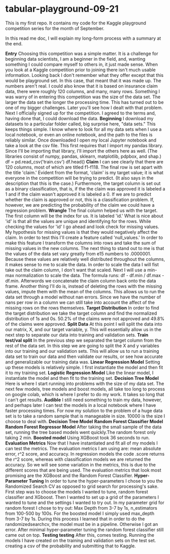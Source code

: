 # tabular-playground-09-21
This is my first repo. It contains my code for the Kaggle playground competition series for the month of September. 

In this read me doc, I will explain my long-form process with a summary at the end.  

**Entry**
Choosing this competition was a simple matter. It is a challenge for beginning data scientists, I am a beginner in the field, and, wanting something I could compare myself to others in, it just made sense. 
When you look at a Kaggle competition prior to joining there isn't much usable information. Looking back I don't remember what they offer except that this would be playground set. In this case, that meant that it was made up. The numbers aren't real. I could also know that it is based on insurance claim data, there were roughly 120 columns, and many, many rows. 
Something I was warry of in entering this competition was the size of the data set. The larger the data set the longer the processing time. This has turned out to be one of my bigger challenges. Later you'll see how I dealt with that problem.
Next I officially signed up for the competition. I agreed to the terms and, having done that, I could download the data.
**Beginning**
I download my datasets to a particular folder called, big surprise here, "data sets." This keeps things simple. I know where to look for all my data sets when I use a local notebook, or even an online notebook, and the path to the files is reliably similar. 
Once downloaded I open my local Jupyter notebook and take a look at the csv file.
This first requires that I import my pandas library. Since I'll be importing that library, I'll import the others here as well. 
(The libraries consist of numpy, pandas, sklearn, matplotlib, pdpbox, and shap.) 
df = pd.read_csv('train.csv')
df.head()
**Claim**
I can see clearly that there are 120 columns, most of which are titled f1-f118. The final row is set apart with the title 'claim.' Evident from the format, 'claim' is my target value; it is what everyone in the competition will be trying to predict. (It also says in the description that this is the case.) Furthermore, the target column is set out as a binary classification, that is, if the the claim was approved it is labeled a 1 and if the claim wasn't approved it is labeled a 0. If we are to predict whether the claim is approved or not, this is a classification problem. If, however, we are predicting the probability of the claim we could have a regression problem. 
**Wrangle**
The final column helped us with the target. The first column will be the index for us. It is labeled 'id.' What is nice about 'id' is that all the values are unique and identifying for the rows. 
While checking the values for 'id' I go ahead and look check for missing values.
My hypothesis for missing values is that they would negatively affect the claim. In order to test this I'll create a feature called 'null_values.' In order to make this feature I transform the columns into rows and take the sum of missing values in the new columns. 
The next thing to stand out to me is that the values of the data set vary greatly from e15 numbers to .0000001. Because these values are relatively well distributed throughout the columns, it makes sense to me to scale the data. In order to scale the data I will fist take out the claim column, I don't want that scaled. Next I will use a min-max normalization to scale the data. The formula runs: df - df.min / df.max - df.min. Afterwords we concatenate the claim column back onto the data frame.
Another thing I'll do is, instead of deleting the rows with the missing values, impute them with the mean of the columns. This allows us to run the data set through a model without nan errors. Since we have the number of nans per row in a column we can still take into account the affect of the missing rows on the rows themselves. 
**Target Distribution**
In order to find the target distribution we take the target column and find the normalized distribution of 1s and 0s. 50.2% of the claims were not approved and 49.8% of the claims were approved. 
**Split Data**
At this point I will split the data into our matrix, X, and our target variable, y. This will essentially allow us in the next step to separate our data into training and validation sets.
**Train test/val split**
In the previous step we separated the target column from the rest of the data set. In this step we are going to split the X and y variables into our training and our validation sets. This will allow us to run a training data set to train our data and then validate our results, or see how accurate and generalizable our training data was. 
**Linear Regression Model** 
Setting up these models is relatively simple. I first instantiate the model and then fit it to my training set. 
**Logistic Regression Model**
Like the linear model, I instantiate the model and then fit to the training set. 
**Decision Tree Model**
Here is where I start running into problems with the size of my data set. The next few models, tree models and boost models, all take too long to process on google colab, which is where I prefer to do my work. It takes so long that I can't get results. 
**Audible**
I still need something to train my data, however, and perhaps later I can test the models in a local notebook where I have faster processing times. For now my solution to the problem of a huge data set is to take a random sample that is manageable in size. 10000 is the size I choose to deal with. 
**Decision Tree Model**
**Random Forest Classifier Model**
**Random Forest Regressor Model**
After taking the small sample of the data set, running the tree based models went quickly.The random forest only taking 2 min. 
**Boosted model**
Using XGBoost took 36 seconds to run.
**Evaluation Metrics**
Now that I have instantiated and fit all of my models I can test the metrics. The evaluation metrics I am using are: mean absolute error, r^2 score, and accuracy. In regression models the code .score returns the r^2 score, whereas with classification models we are returned the accuracy. So we will see some variation in the metrics, this is due to the different scores that are being used. 
The evaluation metrics that look most promising are the XGBoost and the Random Forest Classifier.
**Hyper-Parameter Tuning**
In order to tune the hyper-parameters I chose to you the Randomized Search CV as opposed to grid search for processing's sake. 
First step was to choose the models I wanted to tune, random forest classifier and XGboost. 
Then I wanted to set up a grid of the parameters I wanted to tune and the settings I wanted to try out. 
In my parameter grid for random forest I chose to try out: Max Depth from 3-7 by 1s, n_estimators from 100-500 by 100s. For the boosted model I simply used max_depth from 3-7 by 1s. 
During this process I learned that in order to do the randomizedsearchcv, the model must be in a pipeline. Otherwise I got an error.
After minimal hyper-parameter tuning the random forest classifier still came out on top.
**Testing testing**
After this, comes testing. Running the models I have created on the training and validation sets on the test set. creating a csv of the probability and submitting that to Kaggle. 
